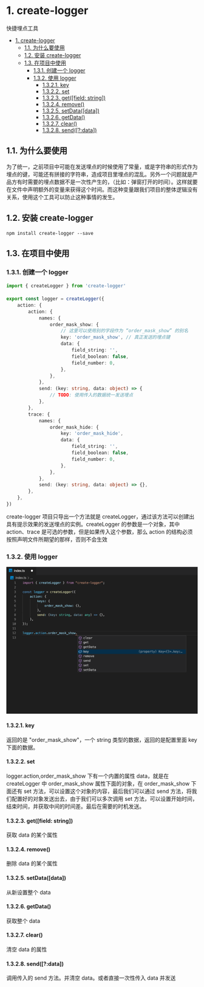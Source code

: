 # 1. create-logger

快捷埋点工具

-   [1. create-logger](#1-create-logger)
    -   [1.1. 为什么要使用](#11-为什么要使用)
    -   [1.2. 安装 create-logger](#12-安装-create-logger)
    -   [1.3. 在项目中使用](#13-在项目中使用)
        -   [1.3.1. 创建一个 logger](#131-创建一个-logger)
        -   [1.3.2. 使用 logger](#132-使用-logger)
            -   [1.3.2.1. key](#1321-key)
            -   [1.3.2.2. set](#1322-set)
            -   [1.3.2.3. get([field: string])](#1323-getfield-string)
            -   [1.3.2.4. remove()](#1324-remove)
            -   [1.3.2.5. setData([data])](#1325-setdatadata)
            -   [1.3.2.6. getData()](#1326-getdata)
            -   [1.3.2.7. clear()](#1327-clear)
            -   [1.3.2.8. send([?:data])](#1328-senddata)

## 1.1. 为什么要使用

为了统一，之前项目中可能在发送埋点的时候使用了常量，或是字符串的形式作为埋点的键，可能还有拼接的字符串，造成项目里埋点的混乱。另外一个问题就是产品方有时需要的埋点数据不是一次性产生的，（比如：弹窗打开的时间）。这样就要在文件中声明额外的变量来获得这个时间。而这种变量跟我们项目的整体逻辑没有关系，使用这个工具可以防止这种事情的发生。

## 1.2. 安装 create-logger

```
npm install create-logger --save
```

## 1.3. 在项目中使用

### 1.3.1. 创建一个 logger

```ts
import { createLogger } from 'create-logger'

export const logger = createLogger({
	action: {
		action: {
			names: {
				order_mask_show: {
					// 这里可以使用别的字段作为 “order_mask_show” 的别名
					key: 'order_mask_show', // 真正发送的埋点键
					data: {
						field_string: '',
						field_boolean: false,
						field_number: 0,
					},
				},
			},
			send: (key: string, data: object) => {
				// TODO: 使用传入的数据统一发送埋点
			},
		},
		trace: {
			names: {
				order_mask_hide: {
					key: 'order_mask_hide',
					data: {
						field_string: '',
						field_boolean: false,
						field_number: 0,
					},
				},
			},
			send: (key: string, data: object) => {},
		},
	},
})
```

create-logger 项目只导出一个方法就是 createLogger，通过该方法可以创建出具有提示效果的发送埋点的实例。createLogger 的参数是一个对象，其中 action、trace 是可选的参数，但是如果传入这个参数，那么 action 的结构必须按照声明文件所期望的那样，否则不会生效

### 1.3.2. 使用 logger

![image](image/WechatIMG3.png)

#### 1.3.2.1. key

返回的是 "order_mask_show"，一个 string 类型的数据，返回的是配置里面 key 下面的数据。

#### 1.3.2.2. set

logger.action,order_mask_show 下有一个内置的属性 data，就是在 createLogger 中 order_mask_show 属性下面的对象，在 order_mask_show 下面还有 set 方法，可以设置这个对象的内容，最后我们可以通过 send 方法，将我们配置好的对象发送出去，由于我们可以多次调用 set 方法，可以设置开始时间，结束时间，并获取中间的时间差。最后在需要的时机发送。

#### 1.3.2.3. get([field: string])

获取 data 的某个属性

#### 1.3.2.4. remove()

删除 data 的某个属性

#### 1.3.2.5. setData([data])

从新设置整个 data

#### 1.3.2.6. getData()

获取整个 data

#### 1.3.2.7. clear()

清空 data 的属性

#### 1.3.2.8. send([?:data])

调用传入的 send 方法。并清空 data。或者直接一次性传入 data 并发送
